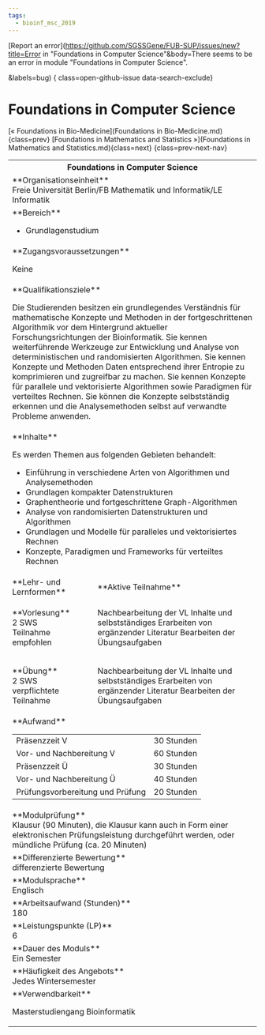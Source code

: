 ```yaml
---
tags:
  - bioinf_msc_2019
---
```

[Report an error](https://github.com/SGSSGene/FUB-SUP/issues/new?title=Error in "Foundations in Computer Science"&body=There seems to be an error in module "Foundations in Computer Science".

<Describe here a slightly more detailed description of what is wrong>&labels=bug)
{ class=open-github-issue data-search-exclude}

# Foundations in Computer Science

[« Foundations in Bio-Medicine](Foundations in Bio-Medicine.md){class=prev}
[Foundations in Mathematics and Statistics »](Foundations in Mathematics and Statistics.md){class=next}
{class=prev-next-nav}

<table markdown id="moduledesc">
<tr markdown class="moduledesc_head"><th colspan="2">Foundations in Computer Science </th></tr>
<tr markdown><td colspan="2">**Organisationseinheit**   <br>Freie Universität Berlin/FB Mathematik und Informatik/LE Informatik</td></tr>

<tr markdown><td colspan="2">**Bereich**<br>


- Grundlagenstudium

</td></tr>

<tr markdown><td colspan="2">**Zugangsvoraussetzungen** <br>

Keine


</td></tr>
<tr markdown><td colspan="2">**Qualifikationsziele**    <br>

Die Studierenden besitzen ein grundlegendes Verständnis für mathematische
Konzepte und Methoden in der fortgeschrittenen Algorithmik vor dem
Hintergrund aktueller Forschungsrichtungen der Bioinformatik. Sie kennen
weiterführende Werkzeuge zur Entwicklung und Analyse von deterministischen
und randomisierten Algorithmen. Sie kennen Konzepte und Methoden Daten
entsprechend ihrer Entropie zu komprimieren und zugreifbar zu machen. Sie
kennen Konzepte für parallele und vektorisierte Algorithmen sowie Paradigmen
für verteiltes Rechnen. Sie können die Konzepte selbstständig erkennen und
die Analysemethoden selbst auf verwandte Probleme anwenden.


</td></tr>
<tr markdown><td colspan="2">**Inhalte**                <br>

Es werden Themen aus folgenden Gebieten behandelt:

- Einführung in verschiedene Arten von Algorithmen und Analysemethoden
- Grundlagen kompakter Datenstrukturen
- Graphentheorie und fortgeschrittene Graph-Algorithmen
- Analyse von randomisierten Datenstrukturen und Algorithmen
- Grundlagen und Modelle für paralleles und vektorisiertes Rechnen
- Konzepte, Paradigmen und Frameworks für verteiltes Rechnen


</td></tr>

<tr markdown><td>**Lehr- und Lernformen**</td><td>**Aktive Teilnahme**</td></tr>
<tr markdown><td> **Vorlesung** <br>2 SWS <br> Teilnahme empfohlen</td><td>

Nachbearbeitung der VL Inhalte und selbstständiges Erarbeiten von ergänzender Literatur
Bearbeiten der Übungsaufgaben
</td></tr>
<tr markdown><td> **Übung** <br>2 SWS <br> verpflichtete Teilnahme</td><td>

Nachbearbeitung der VL Inhalte und selbstständiges Erarbeiten von ergänzender Literatur
Bearbeiten der Übungsaufgaben
</td></tr>
<tr markdown><td colspan="2">**Aufwand**                <br>
<table class="aufwand_table">
<tr><td>Präsenzzeit V</td><td>30 Stunden</td></tr>
<tr><td>Vor- und Nachbereitung V</td><td>60 Stunden</td></tr>
<tr><td>Präsenzzeit Ü</td><td>30 Stunden</td></tr>
<tr><td>Vor- und Nachbereitung Ü</td><td>40 Stunden</td></tr>
<tr><td>Prüfungsvorbereitung und Prüfung</td><td>20 Stunden</td></tr>
</table>

</td></tr>
<tr markdown><td colspan="2">**Modulprüfung**             <br>Klausur (90 Minuten), die Klausur kann auch in Form einer elektronischen
Prüfungsleistung durchgeführt werden, oder mündliche Prüfung (ca. 20
Minuten)


</td></tr>
<tr markdown><td colspan="2">**Differenzierte Bewertung** <br>differenzierte Bewertung

</td></tr>
<tr markdown><td colspan="2">**Modulsprache**             <br>Englisch</td></tr>
<tr markdown><td colspan="2">**Arbeitsaufwand (Stunden)** <br>180</td></tr>
<tr markdown><td colspan="2">**Leistungspunkte (LP)**     <br>6</td></tr>
<tr markdown><td colspan="2">**Dauer des Moduls**         <br>Ein Semester</td></tr>
<tr markdown><td colspan="2">**Häufigkeit des Angebots**  <br>Jedes Wintersemester</td></tr>
<tr markdown><td colspan="2">**Verwendbarkeit**           <br>

Masterstudiengang Bioinformatik


</td></tr>

</table>
